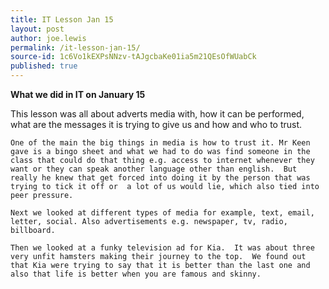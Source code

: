 ```yaml
---
title: IT Lesson Jan 15
layout: post
author: joe.lewis
permalink: /it-lesson-jan-15/
source-id: 1c6Vo1kEXPsNNzv-tAJgcbaKe01ia5m21QEsOfWUabCk
published: true
---
```

**What we did in IT on January 15**

This lesson was all about adverts media with, how it can be performed, what are the messages it is trying to give us and how and who to trust.

	One of the main the big things in media is how to trust it. Mr Keen gave is a bingo sheet and what we had to do was find someone in the class that could do that thing e.g. access to internet whenever they want or they can speak another language other than english.  But really he knew that get forced into doing it by the person that was trying to tick it off or  a lot of us would lie, which also tied into peer pressure. 

	Next we looked at different types of media for example, text, email, letter, social. Also advertisements e.g. newspaper, tv, radio, billboard.

	Then we looked at a funky television ad for Kia.  It was about three very unfit hamsters making their journey to the top.  We found out that Kia were trying to say that it is better than the last one and also that life is better when you are famous and skinny.

	

